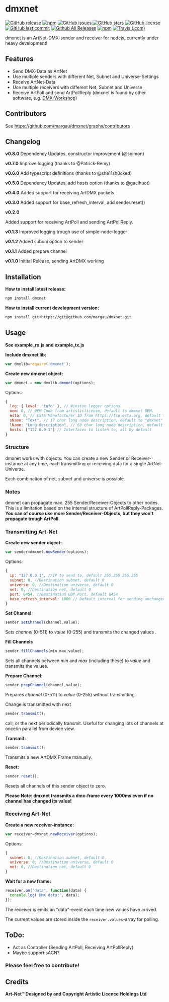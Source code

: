 # dmxnet
[![GitHub release](https://img.shields.io/github/release/margau/dmxnet.svg)](https://github.com/margau/dmxnet/releases)
[![npm](https://img.shields.io/npm/v/dmxnet.svg)](https://www.npmjs.com/package/dmxnet)
[![GitHub issues](https://img.shields.io/github/issues/margau/dmxnet.svg)](https://github.com/margau/dmxnet/issues)
[![GitHub stars](https://img.shields.io/github/stars/margau/dmxnet.svg)](https://github.com/margau/dmxnet/stargazers)
[![GitHub license](https://img.shields.io/github/license/margau/dmxnet.svg)](https://github.com/margau/dmxnet/blob/master/LICENSE)
[![GitHub last commit](https://img.shields.io/github/last-commit/margau/dmxnet.svg)](https://github.com/margau/dmxnet)
[![Github All Releases](https://img.shields.io/github/downloads/margau/dmxnet/total.svg)](https://github.com/margau/dmxnet/releases)
[![npm](https://img.shields.io/npm/dt/dmxnet.svg)](https://www.npmjs.com/package/dmxnet)
[![Travis (.com)](https://img.shields.io/travis/com/margau/dmxnet.svg)](https://travis-ci.com/margau/dmxnet)

dmxnet is an ArtNet-DMX-sender and receiver for nodejs,
currently under heavy development!

## Features

- Send DMX-Data as ArtNet
- Use multiple senders with different Net, Subnet and Universe-Settings
- Receive ArtNet-Data
- Use multiple receivers with different Net, Subnet and Universe
- Receive ArtPoll and send ArtPollReply (dmxnet is found by other software, e.g. [DMX-Workshop](https://art-net.org.uk/resources/dmx-workshop/))

## Contributors
See https://github.com/margau/dmxnet/graphs/contributors

## Changelog
**v0.8.0**
Dependency Updates, constructor improvement (@soimon)

**v0.7.0**
Improve logging (thanks to @Patrick-Remy)

**v0.6.0**
Add typescript definitions (thanks to @she11sh0cked)

**v0.5.0**
Dependency Updates, add hosts option (thanks to @gaelhuot)

**v0.4.0**
Added support for receiving ArtDMX packets.

**v0.3.0**
Added support for base_refresh_interval, add sender.reset()

**v0.2.0**

Added support for receiving ArtPoll and sending ArtPollReply.

**v0.1.3**
Improved logging trough use of simple-node-logger

**v0.1.2**
Added subuni option to sender

**v0.1.1**
Added prepare channel

**v0.1.0**
Initital Release, sending ArtDMX working

## Installation

**How to install latest release:**

```bash
npm install dmxnet
```

**How to install current development version:**

```bash
npm install git+https://git@github.com/margau/dmxnet.git
```

## Usage

**See example_rx.js and example_tx.js**

**Include dmxnet lib:**

```javascript
var dmxlib=require('dmxnet');
```

**Create new dmxnet object:**

```javascript
var dmxnet = new dmxlib.dmxnet(options);
```

Options:

```javascript
{
  log: { level: 'info' }, // Winston logger options
  oem: 0, // OEM Code from artisticlicense, default to dmxnet OEM.
  esta: 0, // ESTA Manufacturer ID from https://tsp.esta.org, default to ESTA/PLASA (0x0000)
  sName: "Text", // 17 char long node description, default to "dmxnet"
  lName: "Long description", // 63 char long node description, default to "dmxnet - OpenSource ArtNet Transceiver"
  hosts: ["127.0.0.1"] // Interfaces to listen to, all by default
}
```

### Structure
dmxnet works with objects:
You can create a new Sender or Receiver-instance at any time,
each transmitting or receiving data for a single ArtNet-Universe.

Each combination of net, subnet and universe is possible.

### Notes
dmxnet can propagate max. 255 Sender/Receiver-Objects to other nodes.
This is a limitation based on the internal structure of ArtPollReply-Packages.
**You can of course use more Sender/Receiver-Objects, but they won't propagate
trough ArtPoll.**
### Transmitting Art-Net

**Create new sender object:**

```javascript
var sender=dmxnet.newSender(options);
```

Options:

```javascript
{
  ip: "127.0.0.1", //IP to send to, default 255.255.255.255
  subnet: 0, //Destination subnet, default 0
  universe: 0, //Destination universe, default 0
  net: 0, //Destination net, default 0
  port: 6454, //Destination UDP Port, default 6454
  base_refresh_interval: 1000 // Default interval for sending unchanged ArtDmx
}
```

**Set Channel:**

```javascript
sender.setChannel(channel,value);
```

Sets *channel* (0-511) to *value* (0-255) and transmits the changed values .

**Fill Channels**

```javascript
sender.fillChannels(min,max,value);
```

Sets all channels between *min* and *max* (including these) to *value* and transmits the values.

**Prepare Channel:**

```javascript
sender.prepChannel(channel,value);
```

Prepares *channel* (0-511) to *value* (0-255) without transmitting.

Change is transmitted with next
```javascript
sender.transmit();
```
call, or the next periodically transmit. Useful for changing lots of channels at once/in parallel from device view.

**Transmit:**

```javascript
sender.transmit();
```

Transmits a new ArtDMX Frame manually.

**Reset:**

```javascript
sender.reset();
```

Resets all channels of this sender object to zero.

**Please Note: dmxnet transmits a dmx-frame every 1000ms even if no channel has changed its value!**

### Receiving Art-Net

**Create a new receiver-instance:**

```javascript
var receiver=dmxnet.newReceiver(options);
```

Options:

```javascript
{
  subnet: 0, //Destination subnet, default 0
  universe: 0, //Destination universe, default 0
  net: 0, //Destination net, default 0
}
```

**Wait for a new frame:**

```javascript
receiver.on('data', function(data) {
  console.log('DMX data:', data);
});
```

The receiver is emits an "data"-event each time new values have arrived.

The current values are stored inside the `receiver.values`-array for polling.

## ToDo:

- Act as Controller (Sending ArtPoll, Receiving ArtPollReply)
- Maybe support sACN?


### Please feel free to contribute!



## Credits

**Art-Net™ Designed by and Copyright Artistic Licence Holdings Ltd**
